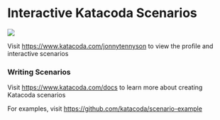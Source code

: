 # Interactive Katacoda Scenarios

[![](http://shields.katacoda.com/katacoda/jonnytennyson/count.svg)](https://www.katacoda.com/jonnytennyson "Get your profile on Katacoda.com")

Visit https://www.katacoda.com/jonnytennyson to view the profile and interactive scenarios

### Writing Scenarios
Visit https://www.katacoda.com/docs to learn more about creating Katacoda scenarios

For examples, visit https://github.com/katacoda/scenario-example
